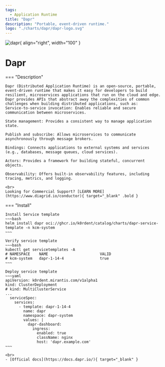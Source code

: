 ```yaml
---
tags:
  - Application Runtime
title: "Dapr"
description: "Portable, event-driven runtime."
logo: "./charts/dapr/dapr-logo.svg"
---
```

![dapr](./dapr-logo.svg){ align="right", width="100" }
# Dapr

=== "Description"

    Dapr (Distributed Application Runtime) is an open-source, portable, event-driven runtime that makes it easy for developers to build resilient, microservices applications that run on the cloud and edge. Dapr provides APIs that abstract away the complexities of common challenges when building distributed applications, such as: 
    Service-to-service invocation: Enables reliable and secure communication between microservices. 

    State management: Provides a consistent way to manage application state. 

    Publish and subscribe: Allows microservices to communicate asynchronously through message brokers. 

    Bindings: Connects applications to external systems and services (e.g., databases, message queues, cloud services). 

    Actors: Provides a framework for building stateful, concurrent objects. 

    Observability: Offers built-in observability features, including tracing, metrics, and logging.

    <br>
    Looking for Commercial Support? [LEARN MORE](https://www.diagrid.io/conductor){ target="_blank" .bold }
    

=== "Install"

    Install Service template
    ~~~bash
    helm install dapr oci://ghcr.io/k0rdent/catalog/charts/dapr-service-template -n kcm-system
    ~~~

    Verify service template
    ~~~bash
    kubectl get servicetemplates -A
    # NAMESPACE    NAME                       VALID
    # kcm-system   dapr-1-14-4                true
    ~~~

    Deploy service template
    ~~~yaml
    apiVersion: k0rdent.mirantis.com/v1alpha1
    kind: ClusterDeployment
    # kind: MultiClusterService
    ...
      serviceSpec:
        services:
          - template: dapr-1-14-4
            name: dapr
            namespace: dapr-system
            values: |
              dapr-dashboard:
                ingress:
                  enabled: true
                  className: nginx
                  host: 'dapr.example.com'
    ~~~

    <br>
    - [Official docs](https://docs.dapr.io/){ target="_blank" }
